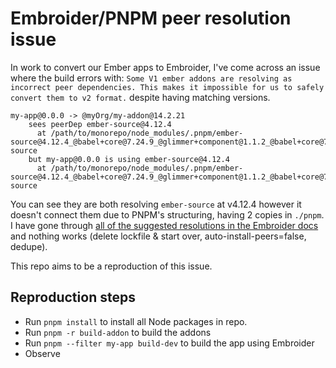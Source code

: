 # Embroider/PNPM peer resolution issue
In work to convert our Ember apps to Embroider, I've come across an issue where the build errors with: 
`Some V1 ember addons are resolving as incorrect peer dependencies. This makes it impossible for us to safely convert them to v2 format.` despite having matching versions.

```
my-app@0.0.0 -> @myOrg/my-addon@14.2.21
    sees peerDep ember-source@4.12.4
      at /path/to/monorepo/node_modules/.pnpm/ember-source@4.12.4_@babel+core@7.24.9_@glimmer+component@1.1.2_@babel+core@7.24.9__@glint+template@1.4.0_webpack@5.92.1/node_modules/ember-source
    but my-app@0.0.0 is using ember-source@4.12.4
      at /path/to/monorepo/node_modules/.pnpm/ember-source@4.12.4_@babel+core@7.24.9_@glimmer+component@1.1.2_@babel+core@7.24.9__@glint+te_d57u3ixfkr4qimpfqyd7ephogm/node_modules/ember-source
```

You can see they are both resolving `ember-source` at v4.12.4 however it doesn't connect them due to PNPM's structuring, having 2 copies in `./pnpm`. I have gone through [all of the suggested resolutions in the Embroider docs](https://github.com/embroider-build/embroider/blob/main/docs/peer-dependency-resolution-issues.md) and nothing works (delete lockfile & start over, auto-install-peers=false, dedupe).

This repo aims to be a reproduction of this issue. 

## Reproduction steps

- Run `pnpm install` to install all Node packages in repo. 
- Run `pnpm -r build-addon` to build the addons
- Run `pnpm --filter my-app build-dev` to build the app using Embroider
- Observe